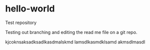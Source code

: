 # hello-world
Test repository 

Testing out branching and editing the read me file on a git repo.

kjcoknsaksadksadlkasdmalskmd
lamsdlkasmdklsamd
akmsdlmasdl
